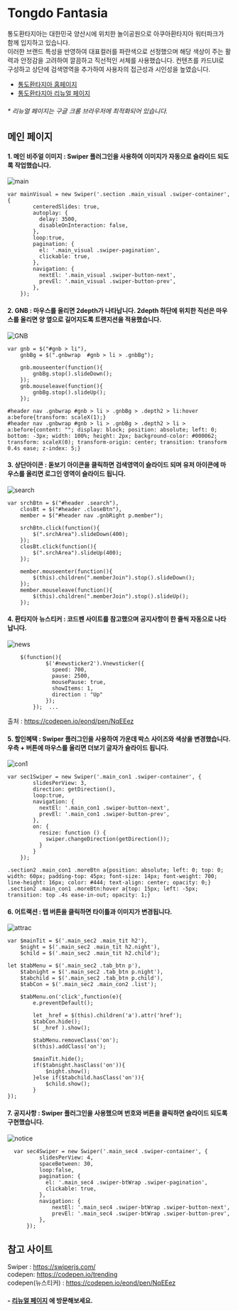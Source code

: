 # Tongdo Fantasia

통도환타지아는 대한민국 양산시에 위치한 놀이공원으로 아쿠아환타지아 워터파크가 함께 입지하고 있습니다.<br>
이러한 브랜드 특성을 반영하여 대표컬러를 파란색으로 선정했으며 해당 색상이 주는 활력과 안정감을 고려하여 깔끔하고 직선적인 서체를 사용했습니다.
컨텐츠를 카드UI로 구성하고 상단에 검색영역을 추가하여 사용자의 접근성과 시인성을 높였습니다.

- [통도환타지아 홈페이지](https://www.fantasia.co.kr/main.htm)
- [통도환타지아 리뉴얼 페이지](http://yeji-jung.com/project/tongdo/index.html)

###### * *리뉴얼 페이지는 구글 크롬 브라우저에 최적화되어 있습니다.* ######

## 메인 페이지 ##

#### 1. 메인 비주얼 이미지 : Swiper 플러그인을 사용하여 이미지가 자동으로 슬라이드 되도록 작업했습니다. ####

![main](https://user-images.githubusercontent.com/74514595/113656346-aaf0af00-96d6-11eb-91aa-3759db5905ac.jpg)

    var mainVisual = new Swiper('.section .main_visual .swiper-container', {
            centeredSlides: true,
            autoplay: {
              delay: 3500,
              disableOnInteraction: false,
            },
            loop:true,
            pagination: {
              el: '.main_visual .swiper-pagination',
              clickable: true,
            },
            navigation: {
              nextEl: '.main_visual .swiper-button-next',
              prevEl: '.main_visual .swiper-button-prev',
            },
        });
      
      
#### 2. GNB : 마우스를 올리면 2depth가 나타납니다. 2depth 하단에 위치한 직선은 마우스를 올리면 양 옆으로 길어지도록 트랜지션을 적용했습니다. ####

![GNB](https://user-images.githubusercontent.com/74514595/113657238-7978e300-96d8-11eb-94e0-1c0deeb99b9f.jpg)

    var gnb = $("#gnb > li"),
        gnbBg = $(".gnbwrap  #gnb > li > .gnbBg");
        
        gnb.mouseenter(function(){
            gnbBg.stop().slideDown();
        });
        gnb.mouseleave(function(){
            gnbBg.stop().slideUp();
        });
    
    #header nav .gnbwrap #gnb > li > .gnbBg > .depth2 > li:hover a:before{transform: scaleX(1);}
    #header nav .gnbwrap #gnb > li > .gnbBg > .depth2 > li > a:before{content: ""; display: block; position: absolute; left: 0; bottom: -3px; width: 100%; height: 2px; background-color: #000062; transform: scaleX(0); transform-origin: center; transition: transform 0.4s ease; z-index: 5;}


#### 3. 상단아이콘 : 돋보기 아이콘을 클릭하면 검색영역이 슬라이드 되며 유저 아이콘에 마우스를 올리면 로그인 영역이 슬라이드 됩니다. ####

![search](https://user-images.githubusercontent.com/74514595/113657898-e9d43400-96d9-11eb-9f45-7a454248329b.jpg)

    var srchBtn = $("#header .search"),
        closBt = $("#header .closeBtn"),
        member = $("#header nav .gnbRight p.member"); 

        srchBtn.click(function(){
            $(".srchArea").slideDown(400);
        });
        closBt.click(function(){
            $(".srchArea").slideUp(400);
        });

        member.mouseenter(function(){
            $(this).children(".memberJoin").stop().slideDown();
        });
        member.mouseleave(function(){
            $(this).children(".memberJoin").stop().slideUp();
        });
        
#### 4. 환타지아 뉴스티커 : 코드펜 사이트를 참고했으며 공지사항이 한 줄씩 자동으로 나타납니다. ####       

![news](https://user-images.githubusercontent.com/74514595/113662482-26f0f400-96e3-11eb-8c7c-97a304b2bcc6.jpg)


        $(function(){
                $('#newsticker2').Vnewsticker({
                  speed: 700,         
                  pause: 2500,       
                  mousePause: true,  
                  showItems: 1,    
                  direction : "Up" 
                });
            });  ...
            
출처 : https://codepen.io/eond/pen/NqEEez

#### 5. 할인혜택 : Swiper 플러그인을 사용하여 가운데 박스 사이즈와 색상을 변경했습니다. 우측 + 버튼에 마우스를 올리면 더보기 글자가 슬라이드 됩니다. ####

![con1](https://user-images.githubusercontent.com/74514595/113659292-ac24da80-96dc-11eb-83ca-2c2a9ea297c7.jpg)

    var sec1Swiper = new Swiper('.main_con1 .swiper-container', {
            slidesPerView: 3,
            direction: getDirection(),
            loop:true,
            navigation: {
              nextEl: '.main_con1 .swiper-button-next',
              prevEl: '.main_con1 .swiper-button-prev',
            },
            on: {
              resize: function () {
                swiper.changeDirection(getDirection());
              }
            }
        });
        
    .section2 .main_con1 .moreBtn a{position: absolute; left: 0; top: 0; width: 60px; padding-top: 45px; font-size: 14px; font-weight: 700; line-height: 16px; color: #444; text-align: center; opacity: 0;}
    .section2 .main_con1 .moreBtn:hover a{top: 15px; left: -5px; transition: top .4s ease-in-out; opacity: 1;}


#### 6. 어트랙션 : 탭 버튼을 클릭하면 타이틀과 이미지가 변경됩니다. ####

![attrac](https://user-images.githubusercontent.com/74514595/113662899-fb223e00-96e3-11eb-882e-d5be0100c92e.jpg)

    var $mainTit = $('.main_sec2 .main_tit h2'),
        $night = $('.main_sec2 .main_tit h2.night'),
        $child = $('.main_sec2 .main_tit h2.child');

    let $tabMenu = $('.main_sec2 .tab_btn p'),
        $tabnight = $('.main_sec2 .tab_btn p.night'),
        $tabchild = $('.main_sec2 .tab_btn p.child'),
        $tabCon = $('.main_sec2 .main_con2 .list');

        $tabMenu.on('click',function(e){
            e.preventDefault(); 

            let _href = $(this).children('a').attr('href');
            $tabCon.hide();
            $( _href ).show();
            
            $tabMenu.removeClass('on');
            $(this).addClass('on');

            $mainTit.hide();
            if($tabnight.hasClass('on')){
                $night.show();
            }else if($tabchild.hasClass('on')){
                $child.show();
            }
    });

#### 7. 공지사항 : Swiper 플러그인을 사용했으며 번호와 버튼을 클릭하면 슬라이드 되도록 구현했습니다. ####

![notice](https://user-images.githubusercontent.com/74514595/113660636-83521480-96df-11eb-9977-636bb4bca2f0.jpg)

      var sec4Swiper = new Swiper('.main_sec4 .swiper-container', {
              slidesPerView: 4,
              spaceBetween: 30,
              loop:false,
              pagination: {
                el: '.main_sec4 .swiper-btWrap .swiper-pagination',
                clickable: true,
              },
              navigation: {
                  nextEl: '.main_sec4 .swiper-btWrap .swiper-button-next',
                  prevEl: '.main_sec4 .swiper-btWrap .swiper-button-prev',
              },
          });
    
## 참고 사이트 ##

Swiper : https://swiperjs.com/ <br>
codepen: https://codepen.io/trending <br>
codepen(뉴스티커) : https://codepen.io/eond/pen/NqEEez

#### - [리뉴얼 페이지](http://yeji-jung.com/project/tongdo/index.html) 에 방문해보세요. ####
